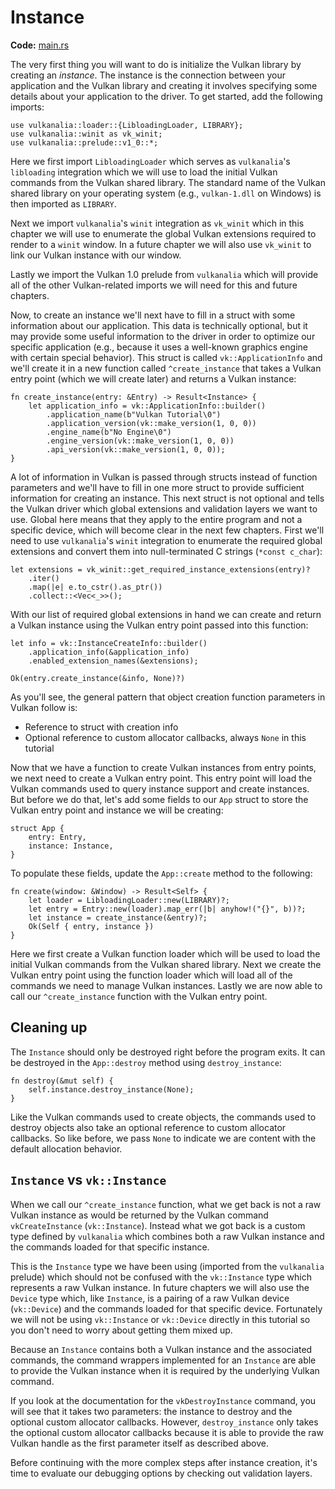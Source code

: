 # Instance

**Code:** [main.rs](https://github.com/KyleMayes/vulkanalia/tree/master/tutorial/src/01_instance_creation.rs)

The very first thing you will want to do is initialize the Vulkan library by creating an *instance*. The instance is the connection between your application and the Vulkan library and creating it involves specifying some details about your application to the driver. To get started, add the following imports:

```rust,noplaypen
use vulkanalia::loader::{LibloadingLoader, LIBRARY};
use vulkanalia::winit as vk_winit;
use vulkanalia::prelude::v1_0::*;
```

Here we first import `LibloadingLoader` which serves as `vulkanalia`'s `libloading` integration which we will use to load the initial Vulkan commands from the Vulkan shared library. The standard name of the Vulkan shared library on your operating system (e.g., `vulkan-1.dll` on Windows) is then imported as `LIBRARY`.

Next we import `vulkanalia`'s `winit` integration as `vk_winit` which in this chapter we will use to enumerate the global Vulkan extensions required to render to a `winit` window. In a future chapter we will also use `vk_winit` to link our Vulkan instance with our window.

Lastly we import the Vulkan 1.0 prelude from `vulkanalia` which will provide all of the other Vulkan-related imports we will need for this and future chapters.

Now, to create an instance we'll next have to fill in a struct with some information about our application. This data is technically optional, but it may provide some useful information to the driver in order to optimize our specific application (e.g., because it uses a well-known graphics engine with certain special behavior). This struct is called `vk::ApplicationInfo` and we'll create it in a new function called `^create_instance` that takes a Vulkan entry point (which we will create later) and returns a Vulkan instance:

```rust,noplaypen
fn create_instance(entry: &Entry) -> Result<Instance> {
    let application_info = vk::ApplicationInfo::builder()
        .application_name(b"Vulkan Tutorial\0")
        .application_version(vk::make_version(1, 0, 0))
        .engine_name(b"No Engine\0")
        .engine_version(vk::make_version(1, 0, 0))
        .api_version(vk::make_version(1, 0, 0));
}
```

A lot of information in Vulkan is passed through structs instead of function parameters and we'll have to fill in one more struct to provide sufficient information for creating an instance. This next struct is not optional and tells the Vulkan driver which global extensions and validation layers we want to use. Global here means that they apply to the entire program and not a specific device, which will become clear in the next few chapters. First we'll need to use `vulkanalia`'s `winit` integration to enumerate the required global extensions and convert them into null-terminated C strings (`*const c_char`):

```rust,noplaypen
let extensions = vk_winit::get_required_instance_extensions(entry)?
    .iter()
    .map(|e| e.to_cstr().as_ptr())
    .collect::<Vec<_>>();
```

With our list of required global extensions in hand we can create and return a Vulkan instance using the Vulkan entry point passed into this function:

```rust,noplaypen
let info = vk::InstanceCreateInfo::builder()
    .application_info(&application_info)
    .enabled_extension_names(&extensions);

Ok(entry.create_instance(&info, None)?)
```

As you'll see, the general pattern that object creation function parameters in Vulkan follow is:

* Reference to struct with creation info
* Optional reference to custom allocator callbacks, always `None` in this tutorial

Now that we have a function to create Vulkan instances from entry points, we next need to create a Vulkan entry point. This entry point will load the Vulkan commands used to query instance support and create instances. But before we do that, let's add some fields to our `App` struct to store the Vulkan entry point and instance we will be creating:

```rust,noplaypen
struct App {
    entry: Entry,
    instance: Instance,
}
```

To populate these fields, update the `App::create` method to the following:

```rust,noplaypen
fn create(window: &Window) -> Result<Self> {
    let loader = LibloadingLoader::new(LIBRARY)?;
    let entry = Entry::new(loader).map_err(|b| anyhow!("{}", b))?;
    let instance = create_instance(&entry)?;
    Ok(Self { entry, instance })
}
```

Here we first create a Vulkan function loader which will be used to load the initial Vulkan commands from the Vulkan shared library. Next we create the Vulkan entry point using the function loader which will load all of the commands we need to manage Vulkan instances. Lastly we are now able to call our `^create_instance` function with the Vulkan entry point.

## Cleaning up

The `Instance` should only be destroyed right before the program exits. It can be destroyed in the `App::destroy` method using `destroy_instance`:

```rust,noplaypen
fn destroy(&mut self) {
    self.instance.destroy_instance(None);
}
```

Like the Vulkan commands used to create objects, the commands used to destroy objects also take an optional reference to custom allocator callbacks. So like before, we pass `None` to indicate we are content with the default allocation behavior.

## `Instance` vs `vk::Instance`

When we call our `^create_instance` function, what we get back is not a raw Vulkan instance as would be returned by the Vulkan command `vkCreateInstance` (`vk::Instance`). Instead what we got back is a custom type defined by `vulkanalia` which combines both a raw Vulkan instance and the commands loaded for that specific instance.

This is the `Instance` type we have been using (imported from the `vulkanalia` prelude) which should not be confused with the `vk::Instance` type which represents a raw Vulkan instance. In future chapters we will also use the `Device` type which, like `Instance`, is a pairing of a raw Vulkan device (`vk::Device`) and the commands loaded for that specific device. Fortunately we will not be using `vk::Instance` or `vk::Device` directly in this tutorial so you don't need to worry about getting them mixed up.

Because an `Instance` contains both a Vulkan instance and the associated commands, the command wrappers implemented for an `Instance` are able to provide the Vulkan instance when it is required by the underlying Vulkan command.

If you look at the documentation for the `vkDestroyInstance` command, you will see that it takes two parameters: the instance to destroy and the optional custom allocator callbacks. However, `destroy_instance` only takes the optional custom allocator callbacks because it is able to provide the raw Vulkan handle as the first parameter itself as described above.

Before continuing with the more complex steps after instance creation, it's time to evaluate our debugging options by checking out validation layers.
